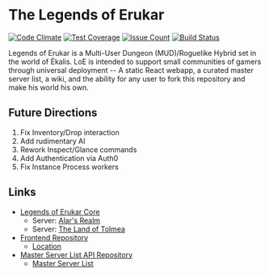 # The Legends of Erukar
[![Code Climate](https://codeclimate.com/github/etkirsch/pyna-rpg/badges/gpa.svg)](https://codeclimate.com/github/etkirsch/pyna-rpg) [![Test Coverage](https://codeclimate.com/github/etkirsch/pyna-rpg/badges/coverage.svg)](https://codeclimate.com/github/etkirsch/pyna-rpg/coverage) [![Issue Count](https://codeclimate.com/github/etkirsch/pyna-rpg/badges/issue_count.svg)](https://codeclimate.com/github/etkirsch/pyna-rpg) [![Build Status](https://travis-ci.org/etkirsch/legends-of-erukar.svg?branch=master)](https://travis-ci.org/etkirsch/legends-of-erukar)

Legends of Erukar is a Multi-User Dungeon (MUD)/Roguelike Hybrid set in the world of Ékalis. LoE is intended to support small communities of gamers through universal deployment -- A static React webapp, a curated master server list, a wiki, and the ability for any user to fork this repository and make his world his own.

## Future Directions
1. Fix Inventory/Drop interaction
2. Add rudimentary AI
3. Rework Inspect/Glance commands
4. Add Authentication via Auth0
5. Fix Instance Process workers

## Links
* [Legends of Erukar Core](https://github.com/etkirsch/legends-of-erukar)
  * Server: [Alar's Realm](https://alars-realm.herokuapp.com)
  * Server: [The Land of Tolmea](https://land-of-tolmea.herokuapp.com)
* [Frontend Repository](https://github.com/etkirsch/erukar-frontend)
  * [Location](https://legends-of-erukar.com)
* [Master Server List API Repository](https://github.com/etkirsch/loe-master-server-list)
  * [Master Server List](https://loe-master-server-list.com)
